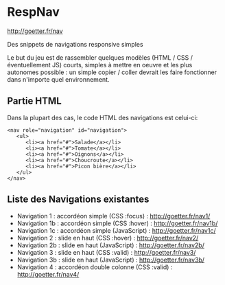RespNav
=======

http://goetter.fr/nav

Des snippets de navigations responsive simples

Le but du jeu est de rassembler quelques modèles (HTML / CSS / éventuellement JS) courts, simples à mettre en oeuvre et les plus autonomes possible : un simple copier / coller devrait les faire fonctionner dans n'importe quel environnement.

Partie HTML
-----------
Dans la plupart des cas, le code HTML des navigations est celui-ci:

    <nav role="navigation" id="navigation">
       <ul>
          <li><a href="#">Salade</a></li>
          <li><a href="#">Tomate</a></li>
          <li><a href="#">Oignons</a></li>
          <li><a href="#">Choucroute</a></li>
          <li><a href="#">Picon bière</a></li>
       </ul>
    </nav>


Liste des Navigations existantes
------------
* Navigation 1 : accordéon simple (CSS :focus) : http://goetter.fr/nav1/
* Navigation 1b : accordéon simple (CSS :hover) : http://goetter.fr/nav1b/
* Navigation 1c : accordéon simple (JavaScript) : http://goetter.fr/nav1c/
* Navigation 2 : slide en haut (CSS :hover) : http://goetter.fr/nav2/
* Navigation 2b : slide en haut (JavaScript) : http://goetter.fr/nav2b/
* Navigation 3 : slide en haut (CSS :valid) : http://goetter.fr/nav3/
* Navigation 3b : slide en haut (JavaScript) : http://goetter.fr/nav3b/
* Navigation 4 : accordéon double colonne (CSS :valid) : http://goetter.fr/nav4/

